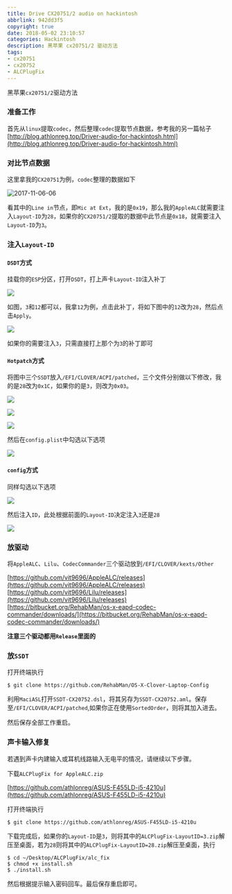 ```yaml
---
title: Drive CX20751/2 audio on hackintosh
abbrlink: 942dd3f5
copyright: true
date: 2018-05-02 23:10:57
categories: Hackintosh
description: 黑苹果 cx20751/2 驱动方法
tags: 
- cx20751
- cx20752
- ALCPlugFix
---
```


黑苹果`cx20751/2`驱动方法

<!--more-->

### 准备工作
首先从`linux`提取`codec`，然后整理`codec`提取节点数据，参考我的另一篇帖子[http://blog.athlonreg.top/Driver-audio-for-hackintosh.html](http://blog.athlonreg.top/Driver-audio-for-hackintosh.html)

### 对比节点数据
这里拿我的`CX20751`为例，`codec`整理的数据如下

![2017-11-06-06](http://ovefvi4g3.bkt.clouddn.com/2017-11-06-06.png)

看其中的`Line in`节点，即`Mic at Ext`，我的是`0x19`，那么我的`AppleALC`就需要注入`Layout-ID`为`28`，如果你的`CX20751/2`提取的数据中此节点是`0x18`，就需要注入`Layout-ID`为`3`。

### 注入`Layout-ID`
#### `DSDT`方式
挂载你的`ESP`分区，打开`DSDT`，打上声卡`Layout-ID`注入补丁

![](http://ovefvi4g3.bkt.clouddn.com/15252748423044.jpg)

如图，`3`和`12`都可以，我拿`12`为例，点击此补丁，将如下图中的`12`改为`28`，然后点击`Apply`。

![](http://ovefvi4g3.bkt.clouddn.com/15253241498583.jpg)

如果你的需要注入`3`，只需直接打上那个为`3`的补丁即可

#### `Hotpatch`方式
将图中三个`SSDT`放入`/EFI/CLOVER/ACPI/patched`，三个文件分别做以下修改，我的是`28`改为`0x1C`，如果你的是`3`，则改为`0x03`。

![](http://ovefvi4g3.bkt.clouddn.com/15252751019326.jpg)

![](http://ovefvi4g3.bkt.clouddn.com/15252751161237.jpg)

![](http://ovefvi4g3.bkt.clouddn.com/15252751319904.jpg)

然后在`config.plist`中勾选以下选项

![](http://ovefvi4g3.bkt.clouddn.com/15252751877585.jpg)

#### `config`方式
同样勾选以下选项

![](http://ovefvi4g3.bkt.clouddn.com/15252751877585.jpg)

然后注入`ID`，此处根据前面的`Layout-ID`决定注入`3`还是`28`

![](http://ovefvi4g3.bkt.clouddn.com/15252754357190.jpg)

### 放驱动
将`AppleALC`、`Lilu`、`CodecCommander`三个驱动放到`/EFI/CLOVER/kexts/Other`

[https://github.com/vit9696/AppleALC/releases](https://github.com/vit9696/AppleALC/releases)
[https://github.com/vit9696/Lilu/releases](https://github.com/vit9696/Lilu/releases)
[https://bitbucket.org/RehabMan/os-x-eapd-codec-commander/downloads/](https://bitbucket.org/RehabMan/os-x-eapd-codec-commander/downloads/)

**注意三个驱动都用`Release`里面的**

### 放`SSDT`
打开终端执行

```
$ git clone https://github.com/RehabMan/OS-X-Clover-Laptop-Config
```

利用`MaciASL`打开`SSDT-CX20752.dsl`，将其另存为`SSDT-CX20752.aml`。保存至`/EFI/CLOVER/ACPI/patched`,如果你正在使用`SortedOrder`，则将其加入进去。

然后保存全部工作重启。

### 声卡输入修复
若遇到声卡内建输入或耳机线路输入无电平的情况，请继续以下步骤。

下载`ALCPlugFix for AppleALC.zip`

[https://github.com/athlonreg/ASUS-F455LD-i5-4210u](https://github.com/athlonreg/ASUS-F455LD-i5-4210u)

打开终端执行

```
$ git clone https://github.com/athlonreg/ASUS-F455LD-i5-4210u
```

下载完成后，如果你的`Layout-ID`是`3`，则将其中的`ALCPlugFix-LayoutID=3.zip`解压至桌面，若为`28`则将其中的`ALCPlugFix-LayoutID=28.zip`解压至桌面，执行

```
$ cd ~/Desktop/ALCPlugFix/alc_fix 
$ chmod +x install.sh 
$ ./install.sh 
```

然后根据提示输入密码回车。最后保存重启即可。



